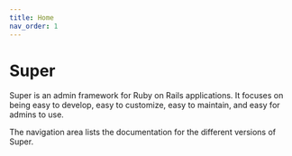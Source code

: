 ```yaml
---
title: Home
nav_order: 1
---
```

# Super

Super is an admin framework for Ruby on Rails applications. It focuses on being
easy to develop, easy to customize, easy to maintain, and easy for admins to
use.

The navigation area lists the documentation for the different versions of
Super.
